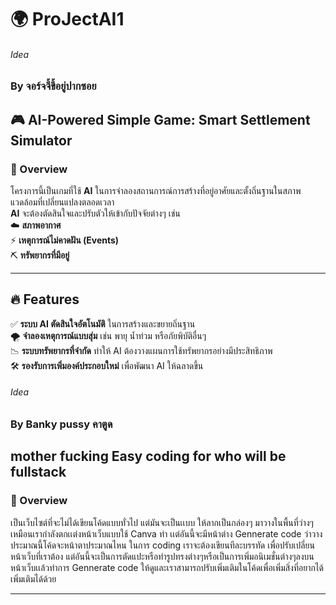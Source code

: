 # 🌍 ProJectAI1  
###### Idea
### By **จอร์จจี้ขี้อยู่ปากซอย**  

## 🎮 AI-Powered Simple Game: Smart Settlement Simulator  

### 🏡 Overview  
โครงการนี้เป็นเกมที่ใช้ **AI** ในการจำลองสถานการณ์การสร้างที่อยู่อาศัยและตั้งถิ่นฐานในสภาพแวดล้อมที่เปลี่ยนแปลงตลอดเวลา  
**AI** จะต้องตัดสินใจและปรับตัวให้เข้ากับปัจจัยต่างๆ เช่น  
☁️ **สภาพอากาศ**  
⚡ **เหตุการณ์ไม่คาดฝัน (Events)**  
⛏️ **ทรัพยากรที่มีอยู่**  

---

## 🔥 Features  
✅ **ระบบ AI ตัดสินใจอัตโนมัติ** ในการสร้างและขยายถิ่นฐาน  
🌪️ **จำลองเหตุการณ์แบบสุ่ม** เช่น พายุ น้ำท่วม หรือภัยพิบัติอื่นๆ  
📉 **ระบบทรัพยากรที่จำกัด** ทำให้ AI ต้องวางแผนการใช้ทรัพยากรอย่างมีประสิทธิภาพ  
🛠️ **รองรับการเพิ่มองค์ประกอบใหม่** เพื่อพัฒนา AI ให้ฉลาดขึ้น  

###### Idea
### By **Banky pussy คาตูด**

## mother fucking Easy coding for who will be fullstack 

### 🏡 Overview 
เป็นเว็บไซต์ที่จะไม่ได้เขียนโค้ดแบบทั่วไป แต่มันจะเป็นเเบบ ให้ลากเป็นกล่องๆ มาวางในพื้นที่ว่างๆเหมือนเรากำลังตกเเต่งหน้าเว็บแบบใช้ Canva ทำ เเต่อันนี้จะมีหน้าต่าง Gennerate code ว่าวางประมาณนี้โค้ดจะหน้าตาประมาณไหน
ในการ coding เราจะต้องเขียนทีละบรรทัด เพื่อปรับเปลี่ยนหน้าเว็บที่เราต้อง แต่อันนี้จะเป็นการตัดแปะหรือทำรูปทรงต่างๆหรือเป็นการเพิ่มอนิเมชั่นต่างๆลงบนหน้าเว็บเเล้วทำการ Gennerate code ให้ดูและเราสามารถปรับเพิ่มเติมในโค้ดเพื่อเพิ่มสิ่งที่อยากได้เพิ่มเติมได้ด้วย

---
 
